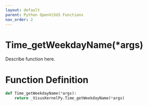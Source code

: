 ```yaml
---
layout: default
parent: Python OpenViSUS Functions
nav_order: 2
---
```


# Time_getWeekdayName(*args)

Describe function here.

# Function Definition

```python
def Time_getWeekdayName(*args):
    return _VisusKernelPy.Time_getWeekdayName(*args)
```